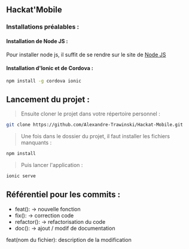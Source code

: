 ## Hackat'Mobile

### Installations préalables :

#### Installation de Node JS :
Pour installer node js, il suffit de se rendre sur le site de [Node JS](https://nodejs.org/fr/)

#### Installation d'Ionic et de Cordova : 
```bash
npm install -g cordova ionic
```
## Lancement du projet :
>Ensuite cloner le projet dans votre répertoire personnel :
```bash
git clone https://github.com/Alexandre-Trawinski/Hackat-Mobile.git
```

>Une fois dans le dossier du projet, il faut installer les fichiers manquants :
```bash
npm install
```

>Puis lancer l'application :
```bash
ionic serve
```

## Référentiel pour les commits :

- feat(): -> nouvelle fonction
- fix(): -> correction code
- refactor(): -> refactorisation du code
- doc(): -> ajout / modif de documentation

feat(nom du fichier): description de la modification
